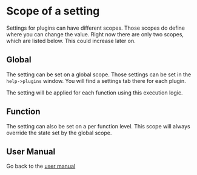 # Scope of a setting

Settings for plugins can have different scopes. Those scopes do define where you can change the value. Right now there are only two scopes, which are listed below. This could increase later on.

## Global

The setting can be set on a global scope. Those settings can be set in the `help->plugins` window. You will find a settings tab there for each plugin.

The setting will be applied for each function using this execution logic.

## Function

The setting can also be set on a per function level. This scope will always override the state set by the global scope.

## User Manual

Go back to the [user manual][back]

[back]: user-manual.md